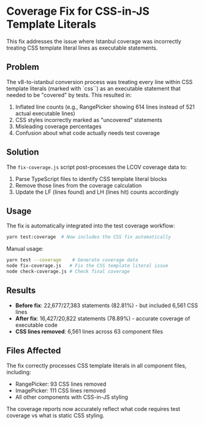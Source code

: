# Coverage Fix for CSS-in-JS Template Literals

This fix addresses the issue where Istanbul coverage was incorrectly treating CSS template literal lines as executable statements.

## Problem

The v8-to-istanbul conversion process was treating every line within CSS template literals (marked with `css\``) as an executable statement that needed to be "covered" by tests. This resulted in:

1. Inflated line counts (e.g., RangePicker showing 614 lines instead of 521 actual executable lines)
2. CSS styles incorrectly marked as "uncovered" statements
3. Misleading coverage percentages
4. Confusion about what code actually needs test coverage

## Solution

The `fix-coverage.js` script post-processes the LCOV coverage data to:

1. Parse TypeScript files to identify CSS template literal blocks
2. Remove those lines from the coverage calculation
3. Update the LF (lines found) and LH (lines hit) counts accordingly

## Usage

The fix is automatically integrated into the test coverage workflow:

```bash
yarn test:coverage  # Now includes the CSS fix automatically
```

Manual usage:

```bash
yarn test --coverage    # Generate coverage data
node fix-coverage.js   # Fix the CSS template literal issue
node check-coverage.js # Check final coverage
```

## Results

- **Before fix**: 22,677/27,383 statements (82.81%) - but included 6,561 CSS lines
- **After fix**: 16,427/20,822 statements (78.89%) - accurate coverage of executable code
- **CSS lines removed**: 6,561 lines across 63 component files

## Files Affected

The fix correctly processes CSS template literals in all component files, including:
- RangePicker: 93 CSS lines removed
- ImagePicker: 111 CSS lines removed  
- All other components with CSS-in-JS styling

The coverage reports now accurately reflect what code requires test coverage vs what is static CSS styling.